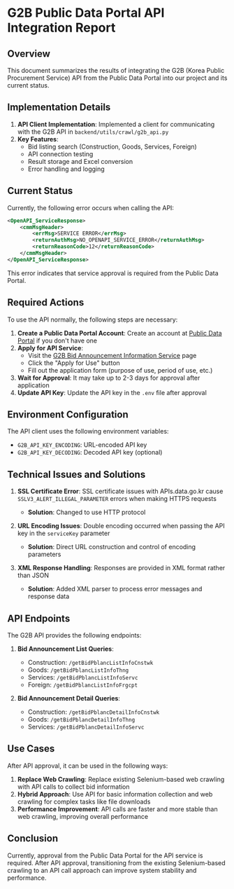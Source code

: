 # G2B Public Data Portal API Integration Report

## Overview

This document summarizes the results of integrating the G2B (Korea Public Procurement Service) API from the Public Data Portal into our project and its current status.

## Implementation Details

1. **API Client Implementation**: Implemented a client for communicating with the G2B API in `backend/utils/crawl/g2b_api.py`
2. **Key Features**:
   - Bid listing search (Construction, Goods, Services, Foreign)
   - API connection testing
   - Result storage and Excel conversion
   - Error handling and logging

## Current Status

Currently, the following error occurs when calling the API:

```xml
<OpenAPI_ServiceResponse>
    <cmmMsgHeader>
        <errMsg>SERVICE ERROR</errMsg>
        <returnAuthMsg>NO_OPENAPI_SERVICE_ERROR</returnAuthMsg>
        <returnReasonCode>12</returnReasonCode>
    </cmmMsgHeader>
</OpenAPI_ServiceResponse>
```

This error indicates that service approval is required from the Public Data Portal.

## Required Actions

To use the API normally, the following steps are necessary:

1. **Create a Public Data Portal Account**: Create an account at [Public Data Portal](https://www.data.go.kr) if you don't have one
2. **Apply for API Service**:
   - Visit the [G2B Bid Announcement Information Service](https://www.data.go.kr/data/15129394/openapi.do) page
   - Click the "Apply for Use" button
   - Fill out the application form (purpose of use, period of use, etc.)
3. **Wait for Approval**: It may take up to 2-3 days for approval after application
4. **Update API Key**: Update the API key in the `.env` file after approval

## Environment Configuration

The API client uses the following environment variables:

- `G2B_API_KEY_ENCODING`: URL-encoded API key
- `G2B_API_KEY_DECODING`: Decoded API key (optional)

## Technical Issues and Solutions

1. **SSL Certificate Error**: SSL certificate issues with APIs.data.go.kr cause `SSLV3_ALERT_ILLEGAL_PARAMETER` errors when making HTTPS requests
   - **Solution**: Changed to use HTTP protocol

2. **URL Encoding Issues**: Double encoding occurred when passing the API key in the `serviceKey` parameter
   - **Solution**: Direct URL construction and control of encoding parameters

3. **XML Response Handling**: Responses are provided in XML format rather than JSON
   - **Solution**: Added XML parser to process error messages and response data

## API Endpoints

The G2B API provides the following endpoints:

1. **Bid Announcement List Queries**:
   - Construction: `/getBidPblancListInfoCnstwk` 
   - Goods: `/getBidPblancListInfoThng`
   - Services: `/getBidPblancListInfoServc`
   - Foreign: `/getBidPblancListInfoFrgcpt`

2. **Bid Announcement Detail Queries**:
   - Construction: `/getBidPblancDetailInfoCnstwk`
   - Goods: `/getBidPblancDetailInfoThng`
   - Services: `/getBidPblancDetailInfoServc`

## Use Cases

After API approval, it can be used in the following ways:

1. **Replace Web Crawling**: Replace existing Selenium-based web crawling with API calls to collect bid information
2. **Hybrid Approach**: Use API for basic information collection and web crawling for complex tasks like file downloads
3. **Performance Improvement**: API calls are faster and more stable than web crawling, improving overall performance

## Conclusion

Currently, approval from the Public Data Portal for the API service is required. After API approval, transitioning from the existing Selenium-based crawling to an API call approach can improve system stability and performance. 